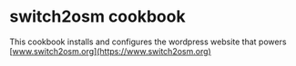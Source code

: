 # switch2osm cookbook

This cookbook installs and configures the wordpress website that powers
[www.switch2osm.org](https://www.switch2osm.org)
